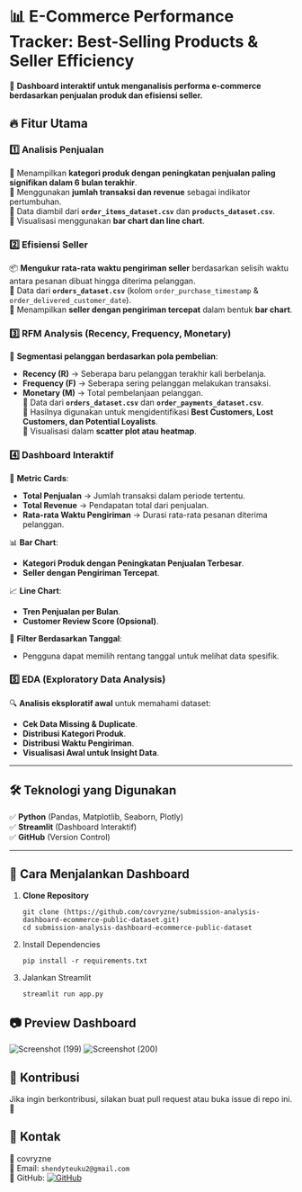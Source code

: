 # 📊 E-Commerce Performance Tracker: Best-Selling Products & Seller Efficiency  

🚀 **Dashboard interaktif untuk menganalisis performa e-commerce berdasarkan penjualan produk dan efisiensi seller.**  

## 🔥 Fitur Utama  

### 1️⃣ Analisis Penjualan  
🔹 Menampilkan **kategori produk dengan peningkatan penjualan paling signifikan dalam 6 bulan terakhir**.  
🔹 Menggunakan **jumlah transaksi dan revenue** sebagai indikator pertumbuhan.  
🔹 Data diambil dari **`order_items_dataset.csv`** dan **`products_dataset.csv`**.  
🔹 Visualisasi menggunakan **bar chart dan line chart**.  

### 2️⃣ Efisiensi Seller  
📦 **Mengukur rata-rata waktu pengiriman seller** berdasarkan selisih waktu antara pesanan dibuat hingga diterima pelanggan.  
🔹 Data dari **`orders_dataset.csv`** (kolom `order_purchase_timestamp` & `order_delivered_customer_date`).  
🔹 Menampilkan **seller dengan pengiriman tercepat** dalam bentuk **bar chart**.  

### 3️⃣ RFM Analysis (Recency, Frequency, Monetary)  
🛒 **Segmentasi pelanggan berdasarkan pola pembelian**:  
- **Recency (R)** → Seberapa baru pelanggan terakhir kali berbelanja.  
- **Frequency (F)** → Seberapa sering pelanggan melakukan transaksi.  
- **Monetary (M)** → Total pembelanjaan pelanggan.  
🔹 Data dari **`orders_dataset.csv`** dan **`order_payments_dataset.csv`**.  
🔹 Hasilnya digunakan untuk mengidentifikasi **Best Customers, Lost Customers, dan Potential Loyalists**.  
🔹 Visualisasi dalam **scatter plot atau heatmap**.  

### 4️⃣ Dashboard Interaktif  
🎯 **Metric Cards**:  
- **Total Penjualan** → Jumlah transaksi dalam periode tertentu.  
- **Total Revenue** → Pendapatan total dari penjualan.  
- **Rata-rata Waktu Pengiriman** → Durasi rata-rata pesanan diterima pelanggan.  

📊 **Bar Chart**:  
- **Kategori Produk dengan Peningkatan Penjualan Terbesar**.  
- **Seller dengan Pengiriman Tercepat**.  

📈 **Line Chart**:  
- **Tren Penjualan per Bulan**.  
- **Customer Review Score (Opsional)**.  

🔎 **Filter Berdasarkan Tanggal**:  
- Pengguna dapat memilih rentang tanggal untuk melihat data spesifik.  

### 5️⃣ EDA (Exploratory Data Analysis)  
🔍 **Analisis eksploratif awal** untuk memahami dataset:  
- **Cek Data Missing & Duplicate**.  
- **Distribusi Kategori Produk**.  
- **Distribusi Waktu Pengiriman**.  
- **Visualisasi Awal untuk Insight Data**.  

---

## 🛠️ Teknologi yang Digunakan  
✅ **Python** (Pandas, Matplotlib, Seaborn, Plotly)  
✅ **Streamlit** (Dashboard Interaktif)  
✅ **GitHub** (Version Control)  

---

## 📌 Cara Menjalankan Dashboard  
1. **Clone Repository**  
   ```
   git clone (https://github.com/covryzne/submission-analysis-dashboard-ecommerce-public-dataset.git)
   cd submission-analysis-dashboard-ecommerce-public-dataset
   ```

2. Install Dependencies
   ```
   pip install -r requirements.txt
   ```
   
3. Jalankan Streamlit
   ```
   streamlit run app.py
   ```
## 📷 Preview Dashboard
![Screenshot (199)](https://github.com/user-attachments/assets/7647bc69-ea8a-4b3a-861e-093825a1de0a)
![Screenshot (200)](https://github.com/user-attachments/assets/096ec119-92ea-47f8-bbbd-0fa4066798ba)

## 🤝 Kontribusi
Jika ingin berkontribusi, silakan buat pull request atau buka issue di repo ini. 🚀

## 📢 Kontak
👤 covryzne <br>
📧 Email: `shendyteuku2@gmail.com` <br>
🔗 GitHub: [![GitHub](https://img.shields.io/badge/GitHub-Covryzne-181717?logo=github&logoColor=white)](https://github.com/covryzne)

